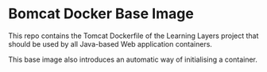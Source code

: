 # Bomcat Docker Base Image
This repo contains the Tomcat Dockerfile of the Learning Layers project that should be used by all Java-based Web application containers.

This base image also introduces an automatic way of initialising a container. 

